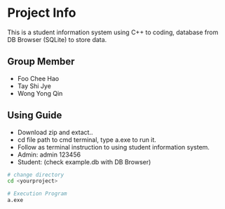 # Project Info

This is a student information system using C++ to coding, database from DB Browser (SQLite) to store data.

## Group Member
- Foo Chee Hao
- Tay Shi Jye
- Wong Yong Qin

## Using Guide
- Download zip and extact..
- cd file path to cmd terminal, type a.exe to run it.
- Follow as terminal instruction to using student information system.
- Admin: admin 123456
- Student: (check example.db with DB Browser)

```bash
# change directory
cd <yourproject>

# Execution Program
a.exe
